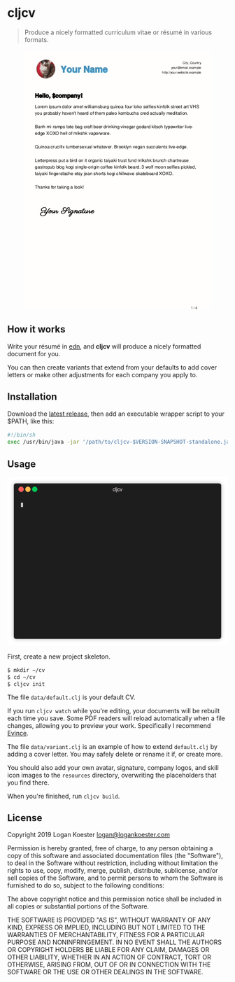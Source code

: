 # cljcv

> Produce a nicely formatted curriculum vitae or résumé in various formats.
<p align="center">
  <img src="doc/example.gif" alt="example" />
</p>

## How it works

Write your résumé in [edn](https://github.com/edn-format/edn), and **cljcv**
will produce a nicely formatted document for you.

You can then create variants that extend from your defaults to add cover
letters or make other adjustments for each company you apply to.

## Installation

Download the [latest release](https://github.com/logankoester/cljcv/releases),
then add an executable wrapper script to your $PATH, like this:

```bash
#!/bin/sh
exec /usr/bin/java -jar '/path/to/cljcv-$VERSION-SNAPSHOT-standalone.jar' "$@"
```

## Usage

<p align="center">
  <img src="doc/demo.gif" alt="demo" />
</p>

First, create a new project skeleton.

```
$ mkdir ~/cv
$ cd ~/cv
$ cljcv init
```

The file `data/default.clj` is your default CV.

If you run `cljcv watch` while you're editing, your documents will be rebuilt
each time you save. Some PDF readers will reload automatically when a file
changes, allowing you to preview your work. Specifically I recommend
[Evince](https://wiki.gnome.org/Apps/Evince).


The file `data/variant.clj` is an example of how to extend `default.clj` by adding a
cover letter. You may safely delete or rename it if, or create more.

You should also add your own avatar, signature, company logos, and skill icon images
to the `resources` directory, overwriting the placeholders that you find there.

When you're finished, run `cljcv build`.

## License

Copyright 2019 Logan Koester <logan@logankoester.com>

Permission is hereby granted, free of charge, to any person obtaining a copy of this software and associated documentation files (the "Software"), to deal in the Software without restriction, including without limitation the rights to use, copy, modify, merge, publish, distribute, sublicense, and/or sell copies of the Software, and to permit persons to whom the Software is furnished to do so, subject to the following conditions:

The above copyright notice and this permission notice shall be included in all copies or substantial portions of the Software.

THE SOFTWARE IS PROVIDED "AS IS", WITHOUT WARRANTY OF ANY KIND, EXPRESS OR IMPLIED, INCLUDING BUT NOT LIMITED TO THE WARRANTIES OF MERCHANTABILITY, FITNESS FOR A PARTICULAR PURPOSE AND NONINFRINGEMENT. IN NO EVENT SHALL THE AUTHORS OR COPYRIGHT HOLDERS BE LIABLE FOR ANY CLAIM, DAMAGES OR OTHER LIABILITY, WHETHER IN AN ACTION OF CONTRACT, TORT OR OTHERWISE, ARISING FROM, OUT OF OR IN CONNECTION WITH THE SOFTWARE OR THE USE OR OTHER DEALINGS IN THE SOFTWARE.

